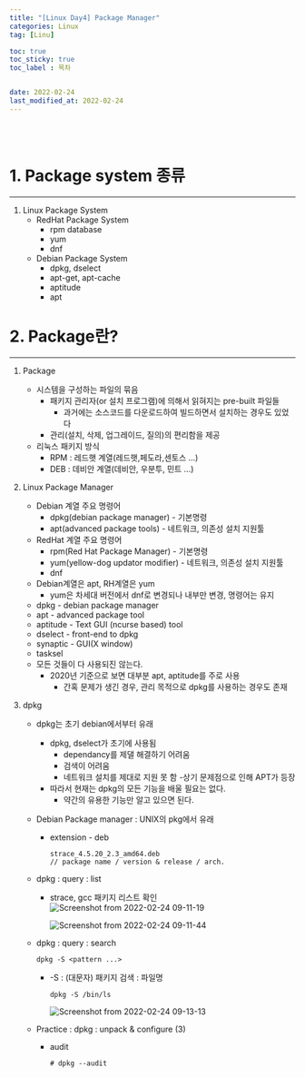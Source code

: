 ```yaml
---
title: "[Linux Day4] Package Manager"
categories: Linux
tag: [Linu]

toc: true
toc_sticky: true
toc_label : 목차


date: 2022-02-24
last_modified_at: 2022-02-24
---
```

<br>
<br>

# 1. Package system 종류
---
1. Linux Package System
	* RedHat Package System
		- rpm database
		- yum
		- dnf
	* Debian Package System
		- dpkg, dselect
		- apt-get, apt-cache
		- aptitude
		- apt



# 2. Package란?
---
1. Package
	* 시스템을 구성하는 파일의 묶음
		- 패키지 관리자(or 설치 프로그램)에 의해서 읽혀지는 pre-built 파일들
			+ 과거에는 소스코드를 다운로드하여 빌드하면서 설치하는 경우도 있었다
		- 관리(설치, 삭제, 업그레이드, 질의)의 편리함을 제공
	* 리눅스 패키지 방식
		- RPM : 레드햇 계열(레드햇,페도라,센토스 ...)
		- DEB : 데비안 계열(데비안, 우분투, 민트 ...)
2. Linux Package Manager
	* Debian 계열 주요 명령어
		- dpkg(debian package manager) - 기본명령
		- apt(advanced package tools) - 네트워크, 의존성 설치 지원툴
	* RedHat 계열 주요 명령어
		- rpm(Red Hat Package Manager) - 기본명령
		- yum(yellow-dog updator modifier) - 네트워크, 의존성 설치 지원툴
		- dnf
	* Debian계열은 apt, RH계열은 yum
		- yum은 차세대 버전에서 dnf로 변경되나 내부만 변경, 명령어는 유지
	* dpkg - debian package manager
	* apt - advanced package tool
	* aptitude - Text GUI (ncurse based) tool
	* dselect - front-end to dpkg
	* synaptic - GUI(X window)
	* tasksel
	* 모든 것들이 다 사용되진 않는다.
		- 2020년 기준으로 보면 대부분 apt, aptitude를 주로 사용
			+ 간혹 문제가 생긴 경우, 관리 목적으로 dpkg를 사용하는 경우도 존재

3. dpkg
	* dpkg는 초기 debian에서부터 유래
		- dpkg, dselect가 초기에 사용됨
			+ dependancy를 제댈 해결하기 어려움
			+ 검색이 어려움
			+ 네트워크 설치를 제대로 지원 못 함
		-상기 문제점으로 인해 APT가 등장
		- 따라서 현재는 dpkg의 모든 기능을 배울 필요는 없다.
			+ 약간의 유용한 기능만 알고 있으면 된다.
	* Debian Package manager : UNIX의 pkg에서 유래
		- extension - deb

			```
			strace_4.5.20_2.3_amd64.deb
			// package name / version & release / arch.
			```

	* dpkg : query : list
		- strace, gcc 패키지 리스트 확인
			![Screenshot from 2022-02-24 09-11-19](https://user-images.githubusercontent.com/58837749/155473963-dd36fca1-b5f8-449b-8570-67781e389b13.png)

			![Screenshot from 2022-02-24 09-11-44](https://user-images.githubusercontent.com/58837749/155474080-dfa073ce-d21c-45f5-aa75-38c63e2e95dd.png)

	* dpkg : query : search
		```
		dpkg -S <pattern ...>
		```

		- -S : (대문자) 패키지 검색 : 파일명

			```
			dpkg -S /bin/ls
			```

			![Screenshot from 2022-02-24 09-13-13](https://user-images.githubusercontent.com/58837749/155474510-9f553562-fc1f-47f1-9e09-eb720fc8bec9.png)

	* Practice : dpkg : unpack & configure (3)
		- audit
			```
			# dpkg --audit
			```
